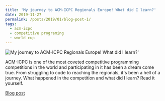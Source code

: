 ```yaml
---
title: 'My journey to ACM-ICPC Regionals Europe! What did I learn?'
date: 2019-11-27
permalink: /posts/2019/01/blog-post-1/
tags:
  - acm-icpc
  - competitive programing
  - world cup
---
```


![My journey to ACM-ICPC Regionals Europe! What did I learn?'](https://alisher-ai.github.io/files/icpc-logo.png)

ACM-ICPC is one of the most coveted competitive programming competitions in the world and participating in it has been a dream come true. From struggling to code to reaching the regionals, it's been a hell of a journey. What happened in the competition and what did I learn? Read it yourself.

[Blog post](https://medium.com/anoob-ai/my-journey-to-acm-icpc-regionals-europe-what-did-i-learn-b0900da2b9bf)
